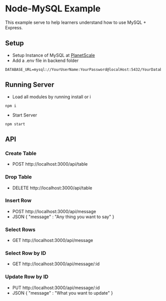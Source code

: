 # Node-MySQL Example

This example serve to help learners understand how to use MySQL + Express.

## Setup 
* Setup Instance of MySQL at [PlanetScale](https://planetscale.com/)
* Add a .env file in backend folder
```
DATABASE_URL=mysql://YourUserName:YourPassword@localHost:5432/YourDatabaseName
```

## Running Server
* Load all modules by running install or i
```
npm i
```
* Start Server
```
npm start
```

## API
### Create Table
* POST http://localhost:3000/api/table

### Drop Table
* DELETE http://localhost:3000/api/table

### Insert Row
* POST http://localhost:3000/api/message
* JSON { "message" : "Any thing you want to say" }

### Select Rows
* GET http://localhost:3000/api/message

### Select Row by ID
* GET http://localhost:3000/api/message/:id

### Update Row by ID
* PUT http://localhost:3000/api/message/:id
* JSON { "message" : "What you want to update" }